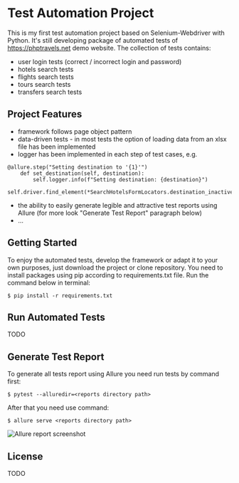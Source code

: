 # Test Automation Project

This is my first test automation project based on Selenium-Webdriver with Python. It's still developing package of automated tests of https://phptravels.net demo website.
The collection of tests contains:
- user login tests (correct / incorrect login and password)
- hotels search tests
- flights search tests
- tours search tests
- transfers search tests

## Project Features
- framework follows page object pattern
- data-driven tests - in most tests the option of loading data from an xlsx file has been implemented
- logger has been implemented in each step of test cases, e.g.
```
@allure.step("Setting destination to '{1}'")
    def set_destination(self, destination):
        self.logger.info(f"Setting destination: {destination}")
        self.driver.find_element(*SearchHotelsFormLocators.destination_inactive).click()
```
- the ability to easily generate legible and attractive test reports using Allure (for more look "Generate Test Report" paragraph below)
- ...


## Getting Started

To enjoy the automated tests, develop the framework or adapt it to your own purposes, just download the project or clone repository. You need to install packages using pip according to requirements.txt file.
Run the command below in terminal:

```
$ pip install -r requirements.txt
```

## Run Automated Tests

TODO

## Generate Test Report

To generate all tests report using Allure you need run tests by command first:
```
$ pytest --alluredir=<reports directory path>
```
After that you need use command:
```
$ allure serve <reports directory path>
```
![Allure report screenshot](https://raw.githubusercontent.com/startrug/phptravels-selenium-py/screenshots/allure_report.png "Allure report screenshot")
## License

TODO
